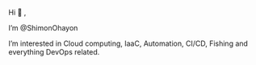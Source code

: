 
Hi 👋 ,

I’m @ShimonOhayon


I’m interested in Cloud computing, IaaC, Automation, CI/CD, Fishing and everything DevOps related.
